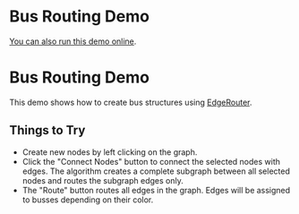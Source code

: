 <!--
 //////////////////////////////////////////////////////////////////////////////
 // @license
 // This file is part of yFiles for HTML 2.5.0.3.
 // Use is subject to license terms.
 //
 // Copyright (c) 2000-2023 by yWorks GmbH, Vor dem Kreuzberg 28,
 // 72070 Tuebingen, Germany. All rights reserved.
 //
 //////////////////////////////////////////////////////////////////////////////
-->
# Bus Routing Demo

[You can also run this demo online](https://live.yworks.com/demos/layout/busrouting/index.html).

# Bus Routing Demo

This demo shows how to create bus structures using [EdgeRouter](https://docs.yworks.com/yfileshtml/#/api/EdgeRouter).

## Things to Try

- Create new nodes by left clicking on the graph.
- Click the "Connect Nodes" button to connect the selected nodes with edges. The algorithm creates a complete subgraph between all selected nodes and routes the subgraph edges only.
- The "Route" button routes all edges in the graph. Edges will be assigned to busses depending on their color.
